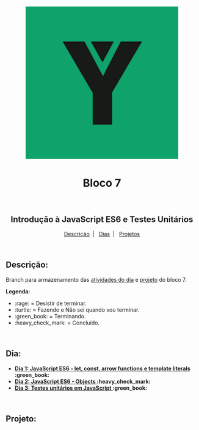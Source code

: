 <h1 align="center">
  <img alt="Imagem da Trybe" src="Imagens/trybe.png" width="400px">
</h1>

<h1 align="center">Bloco 7</h1>
</br>
<h2 align="center">Introdução à JavaScript ES6 e Testes Unitários</h2>

<p align="center">
  <a href="#descricao">Descrição</a>&nbsp;&nbsp;|&nbsp;&nbsp;
  <a href="#dia">Dias</a>&nbsp;&nbsp;|&nbsp;&nbsp;
  <a href="#projeto">Projetos</a>
</p>

</br>
<h2 id="descricao"><strong>Descrição:</strong></h2>
<p>Branch para armazenamento das <a href="#dia">atividades do dia</a> e <a href="#projeto">projeto</a> do bloco 7.</p>
<strong>Legenda:</strong>
<ul>
  <li>:rage: = Desistir de terminar.</li>
  <li>:turtle: = Fazendo e Não sei quando vou terminar.</li>
  <li>:green_book: = Terminando.</li>
  <li>:heavy_check_mark: = Concluído.</li>
</ul>

</br>
<h2 id="dia"><strong>Dia:<strong></h2>
<ul>
  <li><a href="Bloco_7/Dia_1/">Dia 1: JavaScript ES6 - let, const, arrow functions e template literals </a>:green_book:</li>
  <li><a href="Bloco_7/Dia_2/">Dia 2: JavaScript ES6 - Objects </a>:heavy_check_mark:</li>
  <li><a href="Bloco_7/Dia_3/">Dia 3: Testes unitários em JavaScript </a>:green_book:</li>
</ul>

</br>
<h2 id="projeto"><strong>Projeto:<strong></h2>
<ul>
</ul>